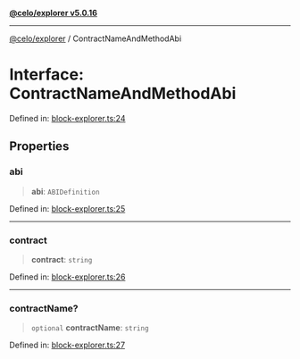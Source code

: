 [**@celo/explorer v5.0.16**](../README.md)

***

[@celo/explorer](../README.md) / ContractNameAndMethodAbi

# Interface: ContractNameAndMethodAbi

Defined in: [block-explorer.ts:24](https://github.com/celo-org/developer-tooling/blob/master/packages/sdk/explorer/src/block-explorer.ts#L24)

## Properties

### abi

> **abi**: `ABIDefinition`

Defined in: [block-explorer.ts:25](https://github.com/celo-org/developer-tooling/blob/master/packages/sdk/explorer/src/block-explorer.ts#L25)

***

### contract

> **contract**: `string`

Defined in: [block-explorer.ts:26](https://github.com/celo-org/developer-tooling/blob/master/packages/sdk/explorer/src/block-explorer.ts#L26)

***

### contractName?

> `optional` **contractName**: `string`

Defined in: [block-explorer.ts:27](https://github.com/celo-org/developer-tooling/blob/master/packages/sdk/explorer/src/block-explorer.ts#L27)

